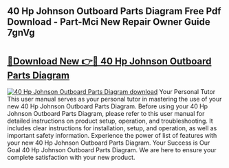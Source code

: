 ## 40 Hp Johnson Outboard Parts Diagram Free Pdf Download - Part-Mci New Repair Owner Guide 7gnVg

# <h2><a href="http://dfixbur.blite.top/?on=40+Hp+Johnson+Outboard+Parts+Diagram">🔗Download New 👉🔴 40 Hp Johnson Outboard Parts Diagram</a></h2>

[![40 Hp Johnson Outboard Parts Diagram download](https://i.imgur.com/lujVjoI.png)](http://dfixbur.blite.top/?on=40+Hp+Johnson+Outboard+Parts+Diagram)
Your Personal Tutor This user manual serves as your personal tutor in mastering the use of your new 40 Hp Johnson Outboard Parts Diagram. Before using your 40 Hp Johnson Outboard Parts Diagram, please refer to this user manual for detailed instructions on product setup, operation, and troubleshooting. It includes clear instructions for installation, setup, and operation, as well as important safety information. Experience the power of list of features with your new 40 Hp Johnson Outboard Parts Diagram. Your Success is Our Goal 40 Hp Johnson Outboard Parts Diagram. We are here to ensure your complete satisfaction with your new product.
